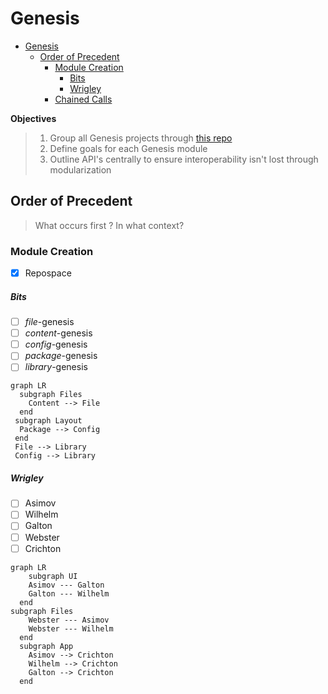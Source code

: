 # Genesis

<!-- TOC START min:1 max:4 link:true update:false -->

* [Genesis](#genesis)
  * [Order of Precedent](#order-of-precedent)
    * [Module Creation](#module-creation)
      * [Bits](#bits)
      * [Wrigley](#wrigley)
    * [Chained Calls](#chained-calls)

<!-- TOC END -->

**Objectives**

> 1. Group all Genesis projects through [this repo](github.com/servexyz/genesis)
> 2. Define goals for each Genesis module
> 3. Outline API's centrally to ensure interoperability isn't lost through modularization

## Order of Precedent

> What occurs first ? In what context?

### Module Creation

* [x] Repospace

##### Bits

* [ ] _file_-genesis
* [ ] _content_-genesis
* [ ] _config_-genesis
* [ ] _package_-genesis
* [ ] _library_-genesis

```mermaid
graph LR
  subgraph Files
    Content --> File
  end
 subgraph Layout
  Package --> Config
 end
 File --> Library
 Config --> Library
```

##### Wrigley

* [ ] Asimov
* [ ] Wilhelm
* [ ] Galton
* [ ] Webster
* [ ] Crichton

```mermaid
graph LR
    subgraph UI
    Asimov --- Galton
    Galton --- Wilhelm
  end
subgraph Files
    Webster --- Asimov
    Webster --- Wilhelm
  end
  subgraph App
    Asimov --> Crichton
    Wilhelm --> Crichton
    Galton --> Crichton
  end
```
